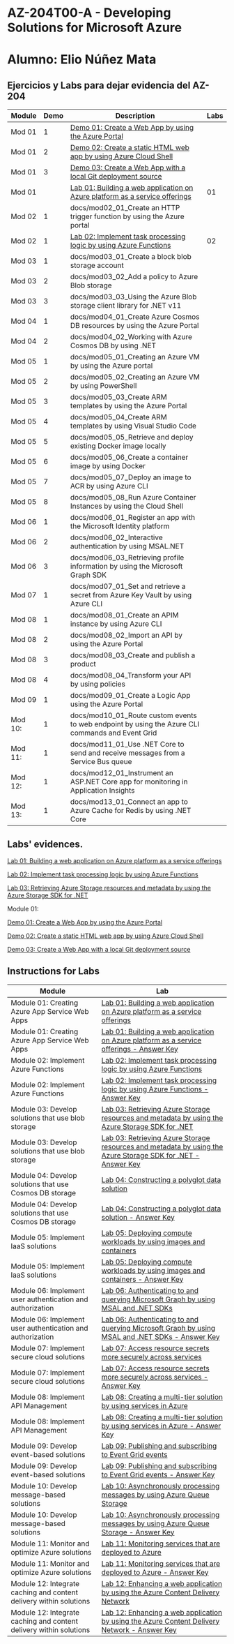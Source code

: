 # AZ-204T00-A - Developing Solutions for Microsoft Azure



# Alumno: Elio Núñez Mata



## Ejercicios y Labs para dejar evidencia del AZ-204

| Module  | Demo | Description                                                  | Labs |
| ------- | ---- | ------------------------------------------------------------ | ---- |
| Mod 01  | 1    | [Demo 01: Create a Web App by using the Azure Portal](Mod01/01_demo/Evidencias.md) |      |
| Mod 01  | 2    | [Demo 02: Create a static HTML web app by using Azure Cloud Shell](Mod01/02_demo/Evidencias.md) |      |
| Mod 01  | 3    | [Demo 03: Create a Web App with a local Git deployment source](Mod01/03_demo/Evidencias.md) ||
| Mod 01  |     | [Lab 01: Building a web application on Azure platform as a service offerings](Mod01/ZZ-lab/Evidencias.md) |01|
| Mod 02  | 1    | docs/mod02_01_Create an HTTP trigger function by using  the Azure portal |      |
| Mod 02  | 1    | [Lab 02: Implement task processing logic by using Azure Functions](Mod02/ZZ-lab/Evidencias.md) | 02 |
| Mod 03  | 1    | docs/mod03_01_Create a block blob storage account            |      |
| Mod 03  | 2    | docs/mod03_02_Add a policy to Azure Blob storage             |      |
| Mod 03  | 3    | docs/mod03_03_Using the Azure Blob storage client  library for .NET v11 |      |
| Mod 04  | 1    | docs/mod04_01_Create Azure Cosmos DB resources by using  the Azure Portal |      |
| Mod 04  | 2    | docs/mod04_02_Working with Azure Cosmos DB by using  .NET    |      |
| Mod 05  | 1    | docs/mod05_01_Creating an Azure VM by using the Azure  portal |      |
| Mod 05  | 2    | docs/mod05_02_Creating an Azure VM by using  PowerShell      |      |
| Mod 05  | 3    | docs/mod05_03_Create ARM templates by using the Azure  Portal |      |
| Mod 05  | 4    | docs/mod05_04_Create ARM templates by using Visual  Studio Code |      |
| Mod 05  | 5    | docs/mod05_05_Retrieve and deploy existing Docker image  locally |      |
| Mod 05  | 6    | docs/mod05_06_Create a container image by using  Docker      |      |
| Mod 05  | 7    | docs/mod05_07_Deploy an image to ACR by using Azure  CLI     |      |
| Mod 05  | 8    | docs/mod05_08_Run Azure Container Instances by using the  Cloud Shell |      |
| Mod 06  | 1    | docs/mod06_01_Register an app with the Microsoft  Identity platform |      |
| Mod 06  | 2    | docs/mod06_02_Interactive authentication by using  MSAL.NET  |      |
| Mod 06  | 3    | docs/mod06_03_Retrieving profile information by using  the Microsoft Graph SDK |      |
| Mod 07  | 1    | docs/mod07_01_Set and retrieve a secret from Azure Key  Vault by using Azure CLI |      |
| Mod 08  | 1    | docs/mod08_01_Create an APIM instance by using Azure  CLI    |      |
| Mod 08  | 2    | docs/mod08_02_Import an API by using the Azure  Portal       |      |
| Mod 08  | 3    | docs/mod08_03_Create and publish a product                   |      |
| Mod 08  | 4    | docs/mod08_04_Transform your API by using policies           |      |
| Mod 09  | 1    | docs/mod09_01_Create a Logic App using the Azure  Portal     |      |
| Mod 10: | 1    | docs/mod10_01_Route custom events to web endpoint by  using the Azure CLI commands and Event Grid |      |
| Mod 11: | 1    | docs/mod11_01_Use .NET Core to send and receive messages  from a Service Bus queue |      |
| Mod 12: | 1    | docs/mod12_01_Instrument an ASP.NET Core app for  monitoring in Application Insights |      |
| Mod 13: | 1    | docs/mod13_01_Connect an app to Azure Cache for Redis by  using .NET Core |      |



## Labs' evidences.



[Lab 01: Building a web application on Azure platform as a service offerings](Mod01/ZZ-lab/Evidencias.md)

[Lab 02: Implement task processing logic by using Azure Functions](Mod01/ZZ-lab/Evidencias.md)

[Lab 03: Retrieving Azure Storage resources and metadata by using the Azure Storage SDK for .NET](Mod01/ZZ-lab/Evidencias.md)







Module 01:

[Demo 01: Create a Web App by using the Azure Portal](Mod01/01_demo/Evidencias.md)

[Demo 02: Create a static HTML web app by using Azure Cloud Shell](Mod01/02_demo/Evidencias.md)

[Demo 03: Create a Web App with a local Git deployment source](Mod01/03_demo/Evidencias.md)







## 





## Instructions for Labs



| Module                                                       | Lab                                                          |
| ------------------------------------------------------------ | ------------------------------------------------------------ |
| Module 01: Creating Azure App Service Web Apps               | [Lab 01: Building a web application on Azure platform as a service offerings](https://microsoftlearning.github.io/AZ-204-DevelopingSolutionsforMicrosoftAzure/Instructions/Labs/AZ-204_01_lab.html) |
| Module 01: Creating Azure App Service Web Apps               | [Lab 01: Building a web application on Azure platform as a service offerings - Answer Key](https://microsoftlearning.github.io/AZ-204-DevelopingSolutionsforMicrosoftAzure/Instructions/Labs/AZ-204_01_lab_ak.html) |
| Module 02: Implement Azure Functions                         | [Lab 02: Implement task processing logic by using Azure Functions](https://microsoftlearning.github.io/AZ-204-DevelopingSolutionsforMicrosoftAzure/Instructions/Labs/AZ-204_02_lab.html) |
| Module 02: Implement Azure Functions                         | [Lab 02: Implement task processing logic by using Azure Functions - Answer Key](https://microsoftlearning.github.io/AZ-204-DevelopingSolutionsforMicrosoftAzure/Instructions/Labs/AZ-204_02_lab_ak.html) |
| Module 03: Develop solutions that use blob storage           | [Lab 03: Retrieving Azure Storage resources and metadata by using the Azure Storage SDK for .NET](https://microsoftlearning.github.io/AZ-204-DevelopingSolutionsforMicrosoftAzure/Instructions/Labs/AZ-204_03_lab.html) |
| Module 03: Develop solutions that use blob storage           | [Lab 03: Retrieving Azure Storage resources and metadata by using the Azure Storage SDK for .NET - Answer Key](https://microsoftlearning.github.io/AZ-204-DevelopingSolutionsforMicrosoftAzure/Instructions/Labs/AZ-204_03_lab_ak.html) |
| Module 04: Develop solutions that use Cosmos DB storage      | [Lab 04: Constructing a polyglot data solution](https://microsoftlearning.github.io/AZ-204-DevelopingSolutionsforMicrosoftAzure/Instructions/Labs/AZ-204_04_lab.html) |
| Module 04: Develop solutions that use Cosmos DB storage      | [Lab 04: Constructing a polyglot data solution - Answer Key](https://microsoftlearning.github.io/AZ-204-DevelopingSolutionsforMicrosoftAzure/Instructions/Labs/AZ-204_04_lab_ak.html) |
| Module 05: Implement IaaS solutions                          | [Lab 05: Deploying compute workloads by using images and containers](https://microsoftlearning.github.io/AZ-204-DevelopingSolutionsforMicrosoftAzure/Instructions/Labs/AZ-204_05_lab.html) |
| Module 05: Implement IaaS solutions                          | [Lab 05: Deploying compute workloads by using images and containers - Answer Key](https://microsoftlearning.github.io/AZ-204-DevelopingSolutionsforMicrosoftAzure/Instructions/Labs/AZ-204_05_lab_ak.html) |
| Module 06: Implement user authentication and authorization   | [Lab 06: Authenticating to and querying Microsoft Graph by using MSAL and .NET SDKs](https://microsoftlearning.github.io/AZ-204-DevelopingSolutionsforMicrosoftAzure/Instructions/Labs/AZ-204_06_lab.html) |
| Module 06: Implement user authentication and authorization   | [Lab 06: Authenticating to and querying Microsoft Graph by using MSAL and .NET SDKs - Answer Key](https://microsoftlearning.github.io/AZ-204-DevelopingSolutionsforMicrosoftAzure/Instructions/Labs/AZ-204_06_lab_ak.html) |
| Module 07: Implement secure cloud solutions                  | [Lab 07: Access resource secrets more securely across services](https://microsoftlearning.github.io/AZ-204-DevelopingSolutionsforMicrosoftAzure/Instructions/Labs/AZ-204_07_lab.html) |
| Module 07: Implement secure cloud solutions                  | [Lab 07: Access resource secrets more securely across services - Answer Key](https://microsoftlearning.github.io/AZ-204-DevelopingSolutionsforMicrosoftAzure/Instructions/Labs/AZ-204_07_lab_ak.html) |
| Module 08: Implement API Management                          | [Lab 08: Creating a multi-tier solution by using services in Azure](https://microsoftlearning.github.io/AZ-204-DevelopingSolutionsforMicrosoftAzure/Instructions/Labs/AZ-204_08_lab.html) |
| Module 08: Implement API Management                          | [Lab 08: Creating a multi-tier solution by using services in Azure - Answer Key](https://microsoftlearning.github.io/AZ-204-DevelopingSolutionsforMicrosoftAzure/Instructions/Labs/AZ-204_08_lab_ak.html) |
| Module 09: Develop event-based solutions                     | [Lab 09: Publishing and subscribing to Event Grid events](https://microsoftlearning.github.io/AZ-204-DevelopingSolutionsforMicrosoftAzure/Instructions/Labs/AZ-204_09_lab.html) |
| Module 09: Develop event-based solutions                     | [Lab 09: Publishing and subscribing to Event Grid events - Answer Key](https://microsoftlearning.github.io/AZ-204-DevelopingSolutionsforMicrosoftAzure/Instructions/Labs/AZ-204_09_lab_ak.html) |
| Module 10: Develop message-based solutions                   | [Lab 10: Asynchronously processing messages by using Azure Queue Storage](https://microsoftlearning.github.io/AZ-204-DevelopingSolutionsforMicrosoftAzure/Instructions/Labs/AZ-204_10_lab.html) |
| Module 10: Develop message-based solutions                   | [Lab 10: Asynchronously processing messages by using Azure Queue Storage - Answer Key](https://microsoftlearning.github.io/AZ-204-DevelopingSolutionsforMicrosoftAzure/Instructions/Labs/AZ-204_10_lab_ak.html) |
| Module 11: Monitor and optimize Azure solutions              | [Lab 11: Monitoring services that are deployed to Azure](https://microsoftlearning.github.io/AZ-204-DevelopingSolutionsforMicrosoftAzure/Instructions/Labs/AZ-204_11_lab.html) |
| Module 11: Monitor and optimize Azure solutions              | [Lab 11: Monitoring services that are deployed to Azure - Answer Key](https://microsoftlearning.github.io/AZ-204-DevelopingSolutionsforMicrosoftAzure/Instructions/Labs/AZ-204_11_lab_ak.html) |
| Module 12: Integrate caching and content delivery within solutions | [Lab 12: Enhancing a web application by using the Azure Content Delivery Network](https://microsoftlearning.github.io/AZ-204-DevelopingSolutionsforMicrosoftAzure/Instructions/Labs/AZ-204_12_lab.html) |
| Module 12: Integrate caching and content delivery within solutions | [Lab 12: Enhancing a web application by using the Azure Content Delivery Network - Answer Key](https://microsoftlearning.github.io/AZ-204-DevelopingSolutionsforMicrosoftAzure/Instructions/Labs/AZ-204_12_lab_ak.html) |



